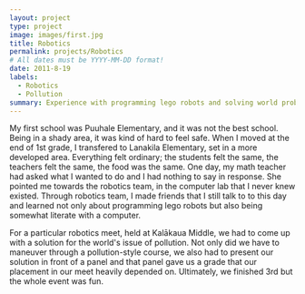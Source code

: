 ```yaml
---
layout: project
type: project
image: images/first.jpg
title: Robotics
permalink: projects/Robotics
# All dates must be YYYY-MM-DD format!
date: 2011-8-19
labels:
  - Robotics
  - Pollution
summary: Experience with programming lego robots and solving world problems.
---
```


My first school was Puuhale Elementary, and it was not the best school. Being in a shady area, it was kind of hard to feel safe. When I moved at the end of 1st grade, I transfered to Lanakila Elementary, set in a more developed area. Everything felt ordinary; the students felt the same, the teachers felt the same, the food was the same. One day, my math teacher had asked what I wanted to do and I had nothing to say in response. She pointed me towards the robotics team, in the computer lab that I never knew existed. Through robotics team, I made friends that I still talk to to this day and learned not only about programming lego robots but also being somewhat literate with a computer. 

For a particular robotics meet, held at Kalākaua Middle, we had to come up with a solution for the world's issue of pollution. Not only did we have to maneuver through a pollution-style course, we also had to present our solution in front of a panel and that panel gave us a grade that our placement in our meet heavily depended on. Ultimately, we finished 3rd but the whole event was fun.

